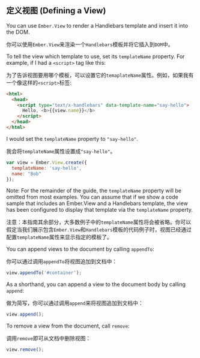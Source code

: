 ## 定义视图 (Defining a View)

You can use `Ember.View` to render a Handlebars template and insert it into the DOM.

你可以使用`Ember.View`来渲染一个`Handlebars`模板并将它插入到`DOM`中。

To tell the view which template to use, set its `templateName` property. For example, if I had a `<script>` tag like this:

为了告诉视图要用哪个模板，可以设置它的`temaplateName`属性。例如，如果我有一个像这样的`<script>`标签:


```html
<html>
  <head>
    <script type="text/x-handlebars" data-template-name="say-hello">
      Hello, <b>{{view.name}}</b>
    </script>
  </head>
</html>
```

I would set the `templateName` property to `"say-hello"`.

我会将`templateName`属性设置成`"say-hello"`。


```javascript
var view = Ember.View.create({
  templateName: 'say-hello',
  name: "Bob"
});
```

Note: For the remainder of the guide, the `templateName` property will be omitted from most examples. You can assume that if we show a code sample that includes an Ember.View and a Handlebars template, the view has been configured to display that template via the `templateName` property.

注意：本指南其余部分，大多数例子中的`templateName`属性将会被省略。你可以假定当我们展示包含`Ember.View`和`Handlebars`模板的代码例子时，视图已经通过配置`templateName`属性来显示指定的模板了。

You can append views to the document by calling `appendTo`:

你可以通过调用`appendTo`将视图追加到文档中：

```javascript
view.appendTo('#container');
```

As a shorthand, you can append a view to the document body by calling `append`:

做为简写，你可以通过调用`append`来将视图追加到文档中：

```javascript
view.append();
```

To remove a view from the document, call `remove`:

调用`remove`即可从文档中删除视图：

```javascript
view.remove();
```

